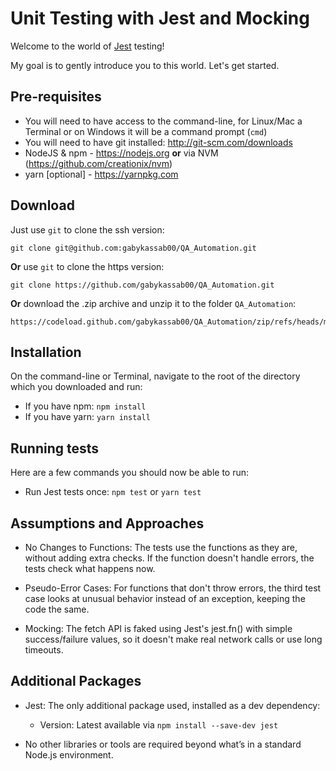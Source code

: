 # Unit Testing with Jest and Mocking

Welcome to the world of [Jest](https://facebook.github.io/jest/) testing!

My goal is to gently introduce you to this world. Let's get started.


## Pre-requisites
* You will need to have access to the command-line, for Linux/Mac a Terminal or on Windows it will be a command prompt (`cmd`)
* You will need to have git installed: http://git-scm.com/downloads
* NodeJS & npm - https://nodejs.org **or** via NVM (https://github.com/creationix/nvm)
* yarn [optional] - https://yarnpkg.com


## Download

Just use `git` to clone the ssh version:

    git clone git@github.com:gabykassab00/QA_Automation.git

**Or** use `git` to clone the https version:

	git clone https://github.com/gabykassab00/QA_Automation.git

**Or** download the .zip archive and unzip it to the folder `QA_Automation`:

	https://codeload.github.com/gabykassab00/QA_Automation/zip/refs/heads/main


## Installation

On the command-line or Terminal, navigate to the root of the directory which you downloaded and run:

* If you have npm: `npm install`
* If you have yarn: `yarn install`

## Running tests

Here are a few commands you should now be able to run:

* Run Jest tests once: `npm test` or `yarn test`


## Assumptions and Approaches

* No Changes to Functions: The tests use the functions as they are, without adding extra checks. If the function doesn't handle errors, the tests check what happens now.

* Pseudo-Error Cases: For functions that don't throw errors, the third test case looks at unusual behavior instead of an exception, keeping the code the same.

* Mocking: The fetch API is faked using Jest's jest.fn() with simple success/failure values, so it doesn't make real network calls or use long timeouts.

## Additional Packages

* Jest: The only additional package used, installed as a dev dependency:
  *  Version: Latest available via `npm install --save-dev jest `

* No other libraries or tools are required beyond what’s in a standard Node.js environment.